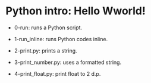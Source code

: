 # Python intro: Hello Wworld!

* 0-run: runs a Python script.

* 1-run_inline: runs Python codes inline.

* 2-print.py: prints a string.

* 3-print_number.py: uses a formatted string.

* 4-print_float.py: print float to 2 d.p.


